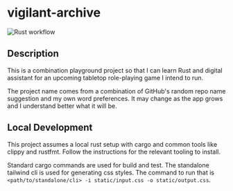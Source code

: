 # vigilant-archive

![Rust workflow](https://github.com/jfolkerth/vigilant_archive/actions/workflows/rust.yml/badge.svg)

## Description

This is a combination playground project so that I can learn Rust and digital assistant for an upcoming tabletop role-playing game I intend to run.

The project name comes from a combination of GitHub's random repo name suggestion and my own word preferences. It may change as the app grows and I understand better what it will be.

## Local Development

This project assumes a local rust setup with cargo and common tools like clippy and rustfmt. Follow the instructions for the relevant tooling to install.

Standard cargo commands are used for build and test. The standalone tailwind cli is used for generating css styles. The command to run that is `<path/to/standalone/cli> -i static/input.css -o static/output.css`.